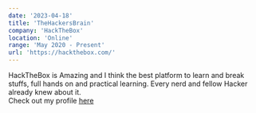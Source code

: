 ```yaml
---
date: '2023-04-18'
title: 'TheHackersBrain'
company: 'HackTheBox'
location: 'Online'
range: 'May 2020 - Present'
url: 'https://hackthebox.com/'
---
```


HackTheBox is Amazing and I think the best platform to learn and break stuffs, full hands on and practical learning. Every nerd and fellow Hacker already knew about it.<br/>
Check out my profile [<u>here</u>](https://app.hackthebox.com/profile/1166039)
